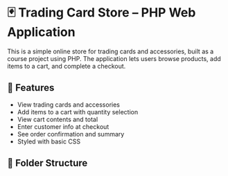 # 🃏 Trading Card Store – PHP Web Application

This is a simple online store for trading cards and accessories, built as a course project using PHP. The application lets users browse products, add items to a cart, and complete a checkout.

## 🚀 Features

- View trading cards and accessories
- Add items to a cart with quantity selection
- View cart contents and total
- Enter customer info at checkout
- See order confirmation and summary
- Styled with basic CSS

## 📁 Folder Structure

